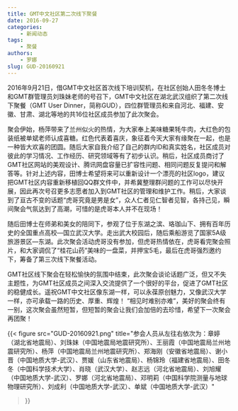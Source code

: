 ```yaml
---
title: GMT中文社区第二次线下聚餐
date: 2016-09-27
categories:
    - 新闻动态
tags:
    - 聚餐
authors:
    - 罗娜
slug: GUD-20160921
---
```


2016年9月21日，借GMT中文社区首次线下培训契机，在社区创始人田冬冬博士和GMT群管理员刘珠妹老师的号召下，GMT中文社区在湖北武汉组织了第二次线下聚餐（GMT User Dinner，简称GUD），四位群管理员和来自河北、福建、安徽、甘肃、湖北等地的共16位社区成员参加了此次聚会。

聚会伊始，杨萍带来了兰州似火的热情，为大家奉上美味糖果牦牛肉，大红色的包装纸被单斌老师认成喜糖。红色代表着喜庆，象征着今天大家有缘聚在一起，也是一种皆大欢喜的团圆。随后大家自我介绍了自己的群内ID和真实姓名，社区成员对彼此的学习情况、工作经历、研究领域等有了初步认识。稍后，社区成员商讨了GMT社区网站的美观设计、腾讯网盘容量已扩容性问题、相同问题反复提问和解答等。针对上述内容，田博士希望将来可以重新设计一个漂亮的社区logo，建议把GMT社区内容重新移植回QQ群文件中，并希冀整理群问题的工作可以尽快开展，因此再次号召更多志愿者加入到GMT社区的管理和维护工作。稍后，大家谈到了亘古不变的话题“虎哥究竟是男是女”，众人仁者见仁智者见智，各持己见，瞬间聚会气氛达到了高潮，可惜的是虎哥本人并不在现场！

随后田博士在师弟和美女的陪同下，参观了位于东湖之滨、珞珈山下、拥有百年历史的全国重点高校—国立武汉大学。走出武大校园后，随后乘船游览了国家5A级旅游景区—东湖。此次聚会活动虎哥没有参加，但虎哥热情依在，虎哥看完聚会照片，和大家调侃了“桂花山药”美味的一盘菜，并押宝5毛，最后在虎哥强烈邀约下，筹备了第三次线下聚餐活动。

GMT社区线下聚会在轻松愉快的氛围中结束，此次聚会谈论话题广泛，但又不失主题性，为GMT社区成员之间深入交流提供了一个很好的平台，促进了GMT社区的稳健成长。遥祝GMT中文社区像东湖一样，可以永葆原创魅力，又像武汉大学一样，亦可承载一路的历史、厚重、辉煌！ “相见时难别亦难”，美好的聚会终有一别，这次聚会虽然短暂，但短暂的聚会让我们会加倍的去珍惜，希望下一次聚会再团聚！

{{< figure
    src="GUD-20160921.png"
    title="参会人员从左往右依次为：章婷（湖北省地震局）、刘珠妹（中国地震局地震研究所）、王丽霞（中国地震局兰州地震研究所）、杨萍（中国地震局兰州地震研究所）、郑海刚（安徽省地震局）、谢小晋（中国地质大学-武汉）、贾媛（山东省地震局）、杨锦玲（福建省地震局）、田冬冬（中国科学技术大学）、肖晓（武汉大学）、赵志远（河北省地震局）、刘旭耀（中国地质大学-武汉）、罗娜（河北省地震局）、邓明莉（中国科学院测量与地球物理研究所）、刘成利（中国地质大学-武汉）、单斌（中国地质大学-武汉）"
>}}
